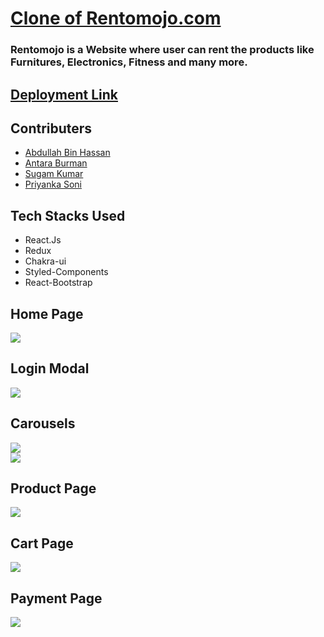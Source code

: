
<a href="https://rentomojo-clone-antara12345.vercel.app/"><h1>Clone of Rentomojo.com</h1><a>
<h3>Rentomojo is a Website where user can rent the products like Furnitures, Electronics, Fitness and many more.</h3>
  <a href="https://rentomojo-clone-antara12345.vercel.app/"><h2>Deployment Link</h2><a>
<h2>Contributers</h2>
<ul>
<a href="https://www.linkedin.com/in/abdullah-bin-hassan-936a17233/">
<li>Abdullah Bin Hassan</li>
</a>
<a href="https://www.linkedin.com/in/antara-5aa95a209/">
<li>Antara Burman</li>
</a><a href="https://www.linkedin.com/in/sugam-kumar-6b07041bb/">
<li>Sugam Kumar</li>
</a><a href="https://www.linkedin.com/in/priyankasoni04/">
<li>Priyanka Soni</li>
</a>
</ul>
<h2>Tech Stacks Used </h2>
<ul>
<li>React.Js
</li><li>Redux</li><li>Chakra-ui</li><li>Styled-Components</li>
<li>React-Bootstrap</li>
</ul>
<h2>Home Page</h2>
<img src="https://user-images.githubusercontent.com/101570365/193541200-f0236355-6d9c-45b9-b288-3185d23dc874.png"/>
<h2>Login Modal</h2>
<img src="https://user-images.githubusercontent.com/101570365/193541692-153c0a46-533f-4cda-a8bb-307cb118c76d.png" />
<h2>Carousels</h2>
<img src="https://user-images.githubusercontent.com/101570365/193541934-5b3fc5d4-cd69-4023-a45c-041503262921.png"/><br/>
<img src="https://user-images.githubusercontent.com/101570365/193542114-26e47e6a-62e5-4c43-9d73-9a21a788b4d6.png"/>
<br/>
<h2>Product Page</h2>
<img src="https://user-images.githubusercontent.com/101570365/193543462-c11e1095-9f7b-48c9-b456-939e01b46c5f.png"/>
<h2>Cart Page</h2>
<img src="https://user-images.githubusercontent.com/101570365/193543783-4dfe539b-e6ec-4b92-b6fe-65c0a9c6696d.png"/>
<h2>Payment Page</h2>
<img src="https://user-images.githubusercontent.com/101570365/193545464-40d0d49e-7987-414c-82e8-05791a5f1fc2.png"/>

